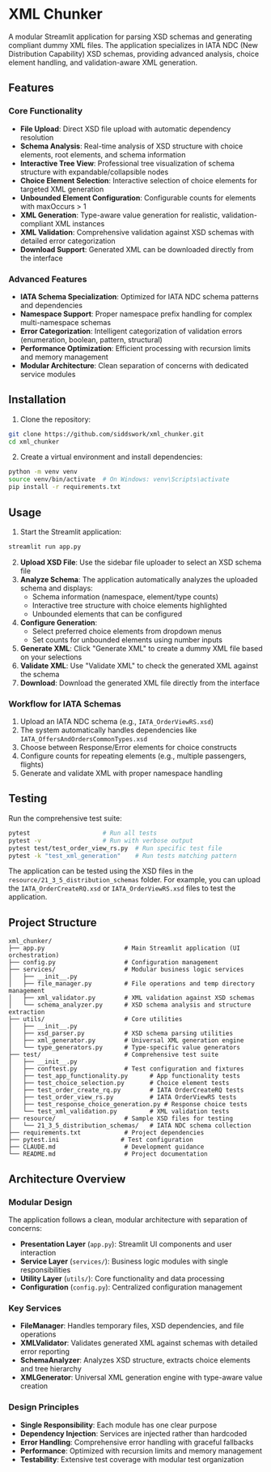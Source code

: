 # XML Chunker

A modular Streamlit application for parsing XSD schemas and generating compliant dummy XML files. The application specializes in IATA NDC (New Distribution Capability) XSD schemas, providing advanced analysis, choice element handling, and validation-aware XML generation.

## Features

### Core Functionality
- **File Upload**: Direct XSD file upload with automatic dependency resolution
- **Schema Analysis**: Real-time analysis of XSD structure with choice elements, root elements, and schema information
- **Interactive Tree View**: Professional tree visualization of schema structure with expandable/collapsible nodes
- **Choice Element Selection**: Interactive selection of choice elements for targeted XML generation
- **Unbounded Element Configuration**: Configurable counts for elements with maxOccurs > 1
- **XML Generation**: Type-aware value generation for realistic, validation-compliant XML instances
- **XML Validation**: Comprehensive validation against XSD schemas with detailed error categorization
- **Download Support**: Generated XML can be downloaded directly from the interface

### Advanced Features
- **IATA Schema Specialization**: Optimized for IATA NDC schema patterns and dependencies
- **Namespace Support**: Proper namespace prefix handling for complex multi-namespace schemas
- **Error Categorization**: Intelligent categorization of validation errors (enumeration, boolean, pattern, structural)
- **Performance Optimization**: Efficient processing with recursion limits and memory management
- **Modular Architecture**: Clean separation of concerns with dedicated service modules

## Installation

1. Clone the repository:
```bash
git clone https://github.com/siddswork/xml_chunker.git
cd xml_chunker
```

2. Create a virtual environment and install dependencies:
```bash
python -m venv venv
source venv/bin/activate  # On Windows: venv\Scripts\activate
pip install -r requirements.txt
```

## Usage

1. Start the Streamlit application:
```bash
streamlit run app.py
```

2. **Upload XSD File**: Use the sidebar file uploader to select an XSD schema file
3. **Analyze Schema**: The application automatically analyzes the uploaded schema and displays:
   - Schema information (namespace, element/type counts)
   - Interactive tree structure with choice elements highlighted
   - Unbounded elements that can be configured
4. **Configure Generation**:
   - Select preferred choice elements from dropdown menus
   - Set counts for unbounded elements using number inputs
5. **Generate XML**: Click "Generate XML" to create a dummy XML file based on your selections
6. **Validate XML**: Use "Validate XML" to check the generated XML against the schema
7. **Download**: Download the generated XML file directly from the interface

### Workflow for IATA Schemas
1. Upload an IATA NDC schema (e.g., `IATA_OrderViewRS.xsd`)
2. The system automatically handles dependencies like `IATA_OffersAndOrdersCommonTypes.xsd`
3. Choose between Response/Error elements for choice constructs
4. Configure counts for repeating elements (e.g., multiple passengers, flights)
5. Generate and validate XML with proper namespace handling

## Testing

Run the comprehensive test suite:
```bash
pytest                    # Run all tests
pytest -v                 # Run with verbose output
pytest test/test_order_view_rs.py  # Run specific test file
pytest -k "test_xml_generation"    # Run tests matching pattern
```

The application can be tested using the XSD files in the `resource/21_3_5_distribution_schemas` folder. 
For example, you can upload the `IATA_OrderCreateRQ.xsd` or `IATA_OrderViewRS.xsd` files to test the application.

## Project Structure

```
xml_chunker/
├── app.py                      # Main Streamlit application (UI orchestration)
├── config.py                   # Configuration management
├── services/                   # Modular business logic services
│   ├── __init__.py
│   ├── file_manager.py         # File operations and temp directory management
│   ├── xml_validator.py        # XML validation against XSD schemas
│   └── schema_analyzer.py      # XSD schema analysis and structure extraction
├── utils/                      # Core utilities
│   ├── __init__.py
│   ├── xsd_parser.py           # XSD schema parsing utilities
│   ├── xml_generator.py        # Universal XML generation engine
│   └── type_generators.py      # Type-specific value generators
├── test/                       # Comprehensive test suite
│   ├── __init__.py
│   ├── conftest.py             # Test configuration and fixtures
│   ├── test_app_functionality.py      # App functionality tests
│   ├── test_choice_selection.py       # Choice element tests
│   ├── test_order_create_rq.py        # IATA OrderCreateRQ tests
│   ├── test_order_view_rs.py          # IATA OrderViewRS tests
│   ├── test_response_choice_generation.py # Response choice tests
│   └── test_xml_validation.py         # XML validation tests
├── resource/                   # Sample XSD files for testing
│   └── 21_3_5_distribution_schemas/   # IATA NDC schema collection
├── requirements.txt            # Project dependencies
├── pytest.ini                 # Test configuration
├── CLAUDE.md                   # Development guidance
└── README.md                   # Project documentation
```

## Architecture Overview

### Modular Design
The application follows a clean, modular architecture with separation of concerns:

- **Presentation Layer** (`app.py`): Streamlit UI components and user interaction
- **Service Layer** (`services/`): Business logic modules with single responsibilities
- **Utility Layer** (`utils/`): Core functionality and data processing
- **Configuration** (`config.py`): Centralized configuration management

### Key Services
- **FileManager**: Handles temporary files, XSD dependencies, and file operations
- **XMLValidator**: Validates generated XML against schemas with detailed error reporting
- **SchemaAnalyzer**: Analyzes XSD structure, extracts choice elements and tree hierarchy
- **XMLGenerator**: Universal XML generation engine with type-aware value creation

### Design Principles
- **Single Responsibility**: Each module has one clear purpose
- **Dependency Injection**: Services are injected rather than hardcoded
- **Error Handling**: Comprehensive error handling with graceful fallbacks
- **Performance**: Optimized with recursion limits and memory management
- **Testability**: Extensive test coverage with modular test organization
